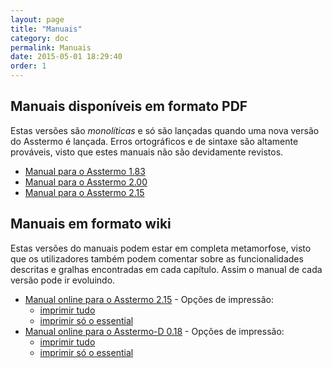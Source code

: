```yaml
---
layout: page
title: "Manuais"
category: doc
permalink: Manuais
date: 2015-05-01 18:29:40
order: 1
---
```


## Manuais disponíveis em formato PDF
Estas versões são _monolíticas_ e só são lançadas quando uma nova versão do Asstermo é lançada. Erros ortográficos e de sintaxe são altamente prováveis, visto que estes manuais não são devidamente revistos.

  * [Manual para o Asstermo 1.83](https://github.com/asstermo/K/releases/download/v1.83/O.manual.do.ASSTERMO.pdf)
  * [Manual para o Asstermo 2.00](https://github.com/asstermo/K/releases/download/v2.00/O.manual.do.ASSTERMO.2.00.pdf)
  * [Manual para o Asstermo 2.15](https://github.com/asstermo/K/releases/download/v2.15/O.manual.do.ASSTERMO.2.15.pdf)

## Manuais em formato wiki
Estas versões do manuais podem estar em completa metamorfose, visto que os utilizadores também podem comentar sobre as funcionalidades descritas e gralhas encontradas em cada capítulo. Assim o manual de cada versão pode ir evoluindo.

  * [Manual online para o Asstermo 2.15](/ManualAsstermo215) - Opções de impressão:
    * <a href="/ManualAsstermoKParaImprimir" targe="_blank">imprimir tudo</a>
    * [imprimir só o essential](#)
  * [Manual online para o Asstermo-D 0.18](/ManualAsstermoD018) - Opções de impressão:
    * <a href="/ManualAsstermoDParaImprimir" targe="_blank">imprimir tudo</a>
    * [imprimir só o essential](#)

